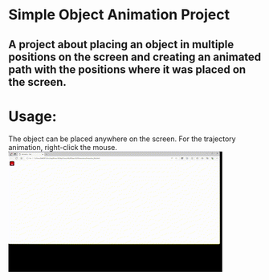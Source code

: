 # Simple Object Animation Project

## A project about placing an object in multiple positions on the screen and creating an animated path with the positions where it was placed on the screen.

# Usage: 
The object can be placed anywhere on the screen. For the trajectory animation, right-click the mouse.
![](./screenshots/demo.gif)